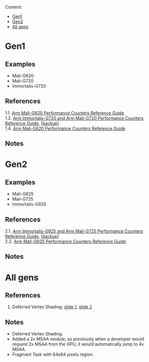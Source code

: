 
Content:
* [Gen1](#Gen1)
* [Gen2](#Gen2)
* [All gens](#All-gens)


# Gen1

## Examples

* Mali-G620
* Mali-G720
* Immortalis-G720

## References

1.1. [Arm Mali-G620 Performance Counters Reference Guide](https://developer.arm.com/documentation/108080/0104)<br/>
1.2. [Arm Immortalis-G720 and Arm Mali-G720 Performance Counters Reference Guide](https://developer.arm.com/documentation/108081/0104), [[backup](../pdf/arm_immortalis-g720_and_arm_mali-g720_performance_counters_reference_guide_108081_0103_en.pdf)]<br/>
1.4. [Arm Mali-G620 Performance Counters Reference Guide](https://developer.arm.com/documentation/108080/0104)<br/>

## Notes



# Gen2

## Examples

* Mali-G625
* Mali-G725
* Immortalis-G925

## References

2.1. [Arm Immortalis-G925 and Arm Mali-G725 Performance Counters Reference Guide](https://developer.arm.com/documentation/109793/0100?), [[backup](../pdf/arm_immortalis-g925_and_arm_mali-g725_performance_counters_reference_guide_109793_0100_en.pdf)]<br/>
2.2. [Arm Mali-G625 Performance Counters Reference Guide](https://developer.arm.com/documentation/109780/0100/)<br/>

## Notes



# All gens

## References

1. Deferred Vertex Shading: [slide 1](../img/arm-dvs-1.jpg), [slide 2](../img/arm-dvs-2.jpg)

## Notes

* Deferred Vertex Shading.
* Added a 2x MSAA module, as previously when a developer would request 2x MSAA from the GPU, it would automatically jump to 4x MSAA.
* Fragment Task with 64x64 pixels region.
